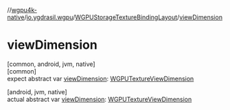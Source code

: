 //[wgpu4k-native](../../../index.md)/[io.ygdrasil.wgpu](../index.md)/[WGPUStorageTextureBindingLayout](index.md)/[viewDimension](view-dimension.md)

# viewDimension

[common, android, jvm, native]\
[common]\
expect abstract var [viewDimension](view-dimension.md): [WGPUTextureViewDimension](../-w-g-p-u-texture-view-dimension/index.md)

[android, jvm, native]\
actual abstract var [viewDimension](view-dimension.md): [WGPUTextureViewDimension](../-w-g-p-u-texture-view-dimension/index.md)
